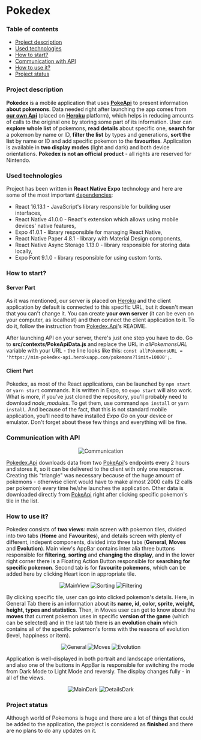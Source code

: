 # Pokedex
### Table of contents
* [Project description](#project-description)
* [Used technologies](#used-technologies)
* [How to start?](#how-to-start)
* [Communication with API](#communication-with-api)
* [How to use it?](#how-to-use-it)
* [Project status](#project-status)

### Project description
**Pokedex** is a mobile application that uses [**PokeApi**](https://pokeapi.co/) to present information **about pokemons**. 
Data needed right after launching the app comes from [**our own Api**](https://github.com/Blazevarjo/Pokedex.Api) (placed on 
[**Heroku**](https://mim-pokedex-api.herokuapp.com/) platform), which helps in reducing amounts of calls to the original one 
by storing some part of its information. User can **explore whole list** of pokemons, **read details** about specific one, **search for** 
a pokemon by name or ID, **filter the list** by types and generations, **sort the list** by name or ID and add specific 
pokemon to the **favourites**. Application is available in **two display modes** (light and dark) and both device orientations.
**Pokedex is not an official product** - all rights are reserved for Nintendo.

### Used technologies
Project has been written in **React Native Expo** technology and here are some of the most important [dependencies](https://github.com/MKamil99/Pokedex/blob/main/package.json):
* React 16.13.1 - JavaScript's library responsible for building user interfaces,
* React Native 41.0.0 - React's extension which allows using mobile devices' native features,
* Expo 41.0.1 - library responsible for managing React Native,
* React Native Paper 4.8.1 - library with Material Design components,
* React Native Async Storage 1.13.0 - library responsible for storing data locally,
* Expo Font 9.1.0 - library responsible for using custom fonts.

### How to start?
#### Server Part
As it was mentioned, our server is placed on [Heroku](https://mim-pokedex-api.herokuapp.com/) and the client application 
by default is connected to this specific URL, but it doesn't mean that you can't change it. You can create **your own server** 
(it can be even on your computer, as localhost) and then connect the client application to it. To do it, follow the instruction
from [Pokedex.Api](https://github.com/Blazevarjo/Pokedex.Api)'s README.

After launching API on your server, there's just one step you have to do. Go to **src/contexts/PokeApiData.js** and replace the URL
in *allPokemonsURL* variable with your URL - the line looks like this:
```const allPokemonsURL = 'https://mim-pokedex-api.herokuapp.com/pokemons?limit=10000';```.

#### Client Part
Pokedex, as most of the React applications, can be launched by ```npm start``` or ```yarn start``` commands. It is written in Expo, 
so ```expo start``` will also work. What is more, if you've just cloned the repository, you'll probably need to download *node_modules*. 
To get them, use command ```npm install``` or ```yarn install```. And because of the fact, that this is not standard mobile application, 
you'll need to have installed *Expo Go* on your device or emulator. Don't forget about these few things and everything will be fine.

### Communication with API
<p align="center">
<img src="https://user-images.githubusercontent.com/43967269/122473925-cb849180-cfc2-11eb-95fc-94922841daca.png" alt="Communication">
</p>

[Pokedex.Api](https://github.com/Blazevarjo/Pokedex.Api) downloads data from two [PokeApi](https://pokeapi.co/)'s endpoints
every 2 hours and stores it, so it can be delivered to the client with only one response. Creating this "triangle" was 
necessary because of the huge amount of pokemons - otherwise client would have to make almost 2000 calls (2 calls per pokemon) every 
time he/she launches the application. Other data is downloaded directly from [PokeApi](https://pokeapi.co/) right after clicking 
specific pokemon's tile in the list.

### How to use it?
Pokedex consists of **two views**: main screen with pokemon tiles, divided into two tabs (**Home** and **Favourites**), 
and details screen with plenty of different, indepent components, divided into three tabs (**General**, **Moves** and **Evolution**).
Main view's AppBar contains inter alia three buttons responsible for **filtering**, **sorting** and **changing the display**,
and in the lower right corner there is a Floating Action Button responsible for **searching for specific pokemon**. 
Second tab is for **favourite pokemons**, which can be added here by clicking Heart icon in appropriate tile.

<p align="center">
  <img src="https://user-images.githubusercontent.com/43967269/122477536-31274c80-cfc8-11eb-8a9a-377f2ceeae09.png" alt="MainView">
  <img src="https://user-images.githubusercontent.com/43967269/122477538-31bfe300-cfc8-11eb-8a82-e24baac06c28.png" alt="Sorting">
  <img src="https://user-images.githubusercontent.com/43967269/122477541-32f11000-cfc8-11eb-81b7-f972efe2d1d2.png" alt="Filtering">
</p>

By clicking specific tile, user can go into clicked pokemon's details. Here, in General Tab there is an information 
about its **name, id, color, sprite, weight, height, types and statistics**. Then, in Moves user can get to know about 
the **moves** that current pokemon uses in specific **version of the game** (which can be selected) and in the last tab 
there is an **evolution chain** which contains all of the specific pokemon's forms with the reasons of evolution (level, happiness or item).

<p align="center">
  <img src="https://user-images.githubusercontent.com/43967269/122477543-3389a680-cfc8-11eb-9c89-43d02bf22057.png" alt="General">
  <img src="https://user-images.githubusercontent.com/43967269/122477544-34223d00-cfc8-11eb-8f67-31f8bbadabf8.png" alt="Moves">
  <img src="https://user-images.githubusercontent.com/43967269/122477546-34bad380-cfc8-11eb-81df-bad51189d9db.png" alt="Evolution">
</p>

Application is well-displayed in both portrait and landscape orientations, and also one of the buttons in AppBar is responsible 
for switching the mode from Dark Mode to Light Mode and reversly. The display changes fully - in all of the views.

<p align="center">
  <img src="https://user-images.githubusercontent.com/43967269/122477548-35536a00-cfc8-11eb-988f-5d1f11de0f99.png" alt="MainDark">
  <img src="https://user-images.githubusercontent.com/43967269/122477549-35ec0080-cfc8-11eb-97d8-6c0a2134fef7.png" alt="DetailsDark">
</p>

### Project status
Although world of Pokemons is huge and there are a lot of things that could be added to the application, 
the project is considered as **finished** and there are no plans to do any updates on it.
